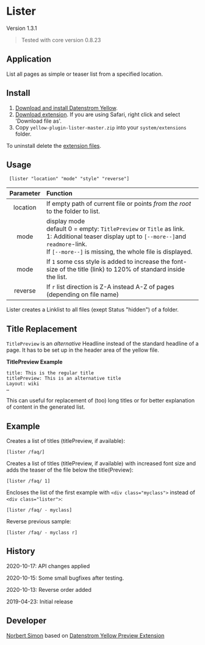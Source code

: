# Lister 

Version 1.3.1

> Tested with core version 0.8.23

## Application

List all pages as simple or teaser list from a specified location.

## Install

1. [Download and install Datenstrom Yellow](https://github.com/datenstrom/yellow/).
2. [Download extension](https://github.com/bsnosi/yellow-extension-lister/archive/master.zip). If you are using Safari, right click and select 'Download file as'.
3. Copy `yellow-plugin-lister-master.zip` into your `system/extensions` folder.

To uninstall delete the [extension files](extension.ini).

## Usage

     [lister "location" "mode" "style" "reverse"]
     
| Parameter | Function |
| :---: | :--- |
| location | If empty path of current file or points *from the root* to the folder to list. |
| mode | display mode<br/> default 0 = empty: `TitlePreview` or `Title` as link.<br/>1: Additional teaser display upt to `[--more--]`and `readmore`-link.<br/>If `[--more--]` is missing, the whole file is displayed. |
| mode | If `1` some css style is added to increase the font-size of the title (link) to 120% of standard inside the list. |
| reverse | If `r` list direction is Z-A instead A-Z of pages (depending on file name) |

Lister creates a Linklist to all files (exept Status "hidden") of a folder.

## Title Replacement

`TitlePreview` is an *alternative* Headline instead of the standard headline of a page. It has to be set up in the header area of the yellow file.

**TitlePreview Example**

```
title: This is the regular title
titlePreview: This is an alternative title
Layout: wiki
…
```

This can useful for replacement of (too) long titles or for better explanation of content in the generated list.

## Example
Creates a list of titles (titlePreview, if available):

    [lister /faq/]

Creates a list of titles (titlePreview, if available) with increased font size and adds the teaser of the file below the title(Preview):

    [lister /faq/ 1]

Encloses the list of the first example with `<div class="myclass">` instead of `<div class="lister">`:

    [lister /faq/ - myclass]
    
Reverse previous sample:

    [lister /faq/ - myclass r]


## History

2020-10-17: API changes applied

2020-10-15: Some small bugfixes after testing.

2020-10-13: Reverse order added

2019-04-23: Initial release

## Developer

[Norbert Simon](https://nosi.de) based on [Datenstrom Yellow Preview Extension](https://github.com/datenstrom/yellow-extensions/tree/master/features/preview)
